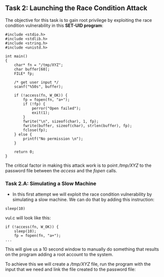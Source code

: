 ## Task 2: Launching the Race Condition Attack

The objective for this task is to gain root privilege by exploiting the race condition vulnerability in this **SET-UID program**:

```
#include <stdio.h>
#include <stdlib.h>
#include <string.h>
#include <unistd.h>

int main()
{
    char* fn = "/tmp/XYZ";
    char buffer[60];
    FILE* fp;

    /* get user input */
    scanf("%50s", buffer);

    if (!access(fn, W_OK)) {
        fp = fopen(fn, "a+");
        if (!fp) {
            perror("Open failed");
            exit(1);
        }
        fwrite("\n", sizeof(char), 1, fp);
        fwrite(buffer, sizeof(char), strlen(buffer), fp);
        fclose(fp);
    } else {
        printf("No permission \n");
    }

    return 0;
}

```

The critical factor in making this attack work is to point */tmp/XYZ* to the password file between the *access* and the *fopen* calls.

### Task 2.A: Simulating a Slow Machine


- In this first attempt we will exploit the race condition vulnerability by simulating a slow machine. We can do that by adding this instruction:

```
sleep(10)
```


vul.c will look like this:

```
if (!access(fn, W_OK)) {
    sleep(10);
    fp = fopen(fn, "a+");
...
```

This will give us a 10 second window to manually do something that results on the program adding a root account to the system.

To achieve this we will create a */tmp/XYZ* file, run the program with the input that we need and link the file created to the password file:






